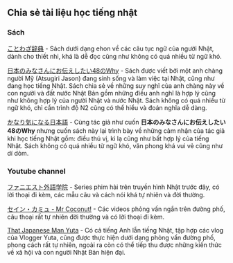 ## Chia sẻ tài liệu học tiếng nhật

### Sách

[ことわざ辞典](https://www.amazon.co.jp/%E3%82%AA%E3%83%BC%E3%83%AB%E3%82%AB%E3%83%A9%E3%83%BC-%E3%83%9E%E3%83%B3%E3%82%AC%E3%81%A7%E8%BA%AB%E3%81%AB%E3%81%A4%E3%81%8F-%E3%81%93%E3%81%A8%E3%82%8F%E3%81%96%E8%BE%9E%E5%85%B8-%E3%83%8A%E3%83%84%E3%83%A1%E7%A4%BE%E3%82%84%E3%82%8B%E6%B0%97%E3%81%90%E3%82%93%E3%81%90%E3%82%93%E3%82%B7%E3%83%AA%E3%83%BC%E3%82%BA-%E9%9D%92%E5%B1%B1%E7%94%B1%E7%B4%80/dp/4816360638?ref_=Oct_BSellerC_899130_6&pf_rd_p=9b73d673-37ed-58a5-ae66-66267cf0d9a8&pf_rd_s=merchandised-search-10&pf_rd_t=101&pf_rd_i=899130&pf_rd_m=AN1VRQENFRJN5&pf_rd_r=86HW7NNSP4N1NWWK7AK8&pf_rd_r=86HW7NNSP4N1NWWK7AK8&pf_rd_p=9b73d673-37ed-58a5-ae66-66267cf0d9a8) - Sách dưới dạng ehon về các câu tục ngữ của người Nhật, dành cho thiết nhi, khá là dễ đọc cũng như không có quá nhiều từ ngữ khó.

[日本のみなさんにお伝えしたい48のWhy](https://www.amazon.co.jp/%E6%97%A5%E6%9C%AC%E3%81%AE%E3%81%BF%E3%81%AA%E3%81%95%E3%82%93%E3%81%AB%E3%81%8A%E4%BC%9D%E3%81%88%E3%81%97%E3%81%9F%E3%81%8448%E3%81%AEWhy-%E3%81%B4%E3%81%82%E6%9B%B8%E7%B1%8D-%E5%8E%9A%E5%88%87%E3%82%8A%E3%82%B8%E3%82%A7%E3%82%A4%E3%82%BD%E3%83%B3/dp/4835628500/ref=sr_1_1?__mk_ja_JP=%E3%82%AB%E3%82%BF%E3%82%AB%E3%83%8A&keywords=%E5%8E%9A%E5%88%87%E3%82%8A%E3%82%B8%E3%82%A7%E3%82%A4%E3%82%BD%E3%83%B3&qid=1560340239&s=books&sr=1-1) - Sách được viết bởi một anh chàng người Mỹ (Atsugiri Jason) đang sinh sống và làm việc tại Nhật, cũng như đang học tiếng Nhật. Sách chia sẻ về những suy nghĩ của anh chàng này về con người và đất nước Nhật Bản gồm những điều anh nghĩ là hợp lý cũng như không hợp lý của người Nhật và nước Nhật. Sách không có quá nhiều từ ngữ khó, chỉ cần trình độ N2 cũng có thể hiểu và đoán nghĩa dễ dàng.

[かなり気になる日本語](https://www.amazon.co.jp/%E3%81%8B%E3%81%AA%E3%82%8A%E6%B0%97%E3%81%AB%E3%81%AA%E3%82%8B%E6%97%A5%E6%9C%AC%E8%AA%9E-SB%E6%96%B0%E6%9B%B8-%E5%8E%9A%E5%88%87%E3%82%8A%E3%82%B8%E3%82%A7%E3%82%A4%E3%82%BD%E3%83%B3/dp/4797399937/ref=sr_1_3?__mk_ja_JP=%E3%82%AB%E3%82%BF%E3%82%AB%E3%83%8A&keywords=%E5%8E%9A%E5%88%87%E3%82%8A%E3%82%B8%E3%82%A7%E3%82%A4%E3%82%BD%E3%83%B3&qid=1560340239&s=books&sr=1-3) - Cùng tác giả như cuốn **日本のみなさんにお伝えしたい48のWhy** nhưng cuốn sách này lại trình bày về những cảm nhận của tác giả khi học tiếng Nhật gồm: điều thú vị, kì lạ cũng như bất hợp lý của tiếng Nhật. Sách không có quá nhiều từ ngữ khó, văn phong khá vui vẻ cũng như dí dỏm.

### Youtube channel

[ファニエスト外語学院](https://www.youtube.com/channel/UCHT_yVH-85k37vonWELmoSA/videos) - Series phim hài trên truyền hình Nhật trước đây, có lời thoại đi kèm, các mẫu câu và cách nói khá tự nhiên và đời thường.

[セイン・カミュ - Mr Coconut!](https://www.youtube.com/channel/UCdB3M0U2VGUV5TX8yiCF8ZQ) - Các videos phỏng vấn ngắn trên đường phố, câu thoại rất tự nhiên đời thường và có lời thoại đi kèm.

[That Japanese Man Yuta](https://www.youtube.com/channel/UCn7LyBvG5LEBXK9I4W5dGdA) - Có cả tiếng Anh lẫn tiếng Nhật, tập hợp các vlog của Vlogger Yuta, cũng được thực hiện dưới dạng phỏng vấn đường phố, phong cách rất tự nhiên, ngoài ra còn có thể tiếp thu được những kiến thức về xã hội và con người Nhật Bản hiện đại.

